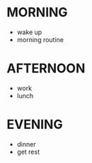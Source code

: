 # MORNING

- wake up
- morning routine

# AFTERNOON

- work
- lunch

# EVENING

- dinner
- get rest
